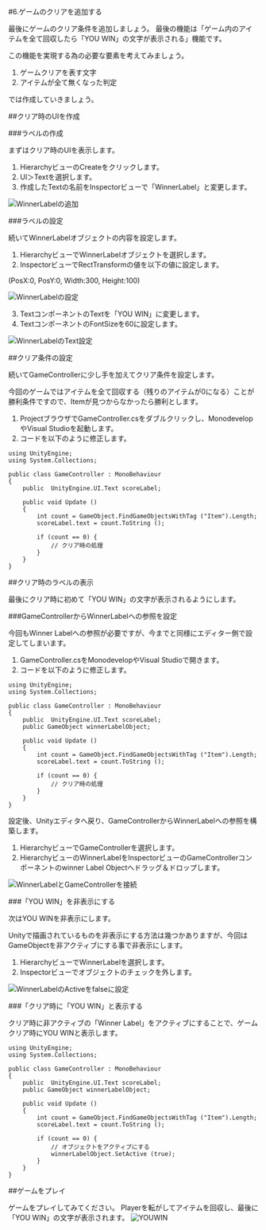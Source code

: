 #6.ゲームのクリアを追加する

最後にゲームのクリア条件を追加しましょう。
最後の機能は「ゲーム内のアイテムを全て回収したら「YOU WIN」の文字が表示される」機能です。

この機能を実現する為の必要な要素を考えてみましょう。

1.  ゲームクリアを表す文字
2.  アイテムが全て無くなった判定

では作成していきましょう。

##クリア時のUIを作成

###ラベルの作成

まずはクリア時のUIを表示します。

1.  HierarchyビューのCreateをクリックします。
2.  UI＞Textを選択します。
3.  作成したTextの名前をInspectorビューで「WinnerLabel」と変更します。

![WinnerLabelの追加](https://raw.githubusercontent.com/wiki/unity3d-jp/FirstTutorial/img/CreateWinnerLabel.png)

###ラベルの設定

続いてWinnerLabelオブジェクトの内容を設定します。

1.  HierarchyビューでWinnerLabelオブジェクトを選択します。
2.  InspectorビューでRectTransformの値を以下の値に設定します。  

(PosX:0, PosY:0, Width:300, Height:100)

![WinnerLabelの設定](https://raw.githubusercontent.com/wiki/unity3d-jp/FirstTutorial/img/WinnerLabelSetting.png)

3.  TextコンポーネントのTextを「YOU WIN」に変更します。
4.  TextコンポーネントのFontSizeを60に設定します。

![WinnerLabelのText設定](https://raw.githubusercontent.com/wiki/unity3d-jp/FirstTutorial/img/WinnerLabelTextSetting.png)

##クリア条件の設定

続いてGameControllerに少し手を加えてクリア条件を設定します。

今回のゲームではアイテムを全て回収する（残りのアイテムが0になる）ことが勝利条件ですので、Itemが見つからなかったら勝利とします。

1.  ProjectブラウザでGameController.csをダブルクリックし、MonodevelopやVisual Studioを起動します。
2.  コードを以下のように修正します。

```
using UnityEngine;
using System.Collections;

public class GameController : MonoBehaviour
{
	public  UnityEngine.UI.Text scoreLabel;

	public void Update ()
	{
		int count = GameObject.FindGameObjectsWithTag ("Item").Length;
		scoreLabel.text = count.ToString ();

		if (count == 0) {
			// クリア時の処理
		}
	}
}
```

##クリア時のラベルの表示

最後にクリア時に初めて「YOU WIN」の文字が表示されるようにします。

###GameControllerからWinnerLabelへの参照を設定

今回もWinner Labelへの参照が必要ですが、今までと同様にエディター側で設定してしまいます。

1.  GameController.csをMonodevelopやVisual Studioで開きます。
2.  コードを以下のように修正します。

```
using UnityEngine;
using System.Collections;

public class GameController : MonoBehaviour
{
	public  UnityEngine.UI.Text scoreLabel;
	public GameObject winnerLabelObject;

	public void Update ()
	{
		int count = GameObject.FindGameObjectsWithTag ("Item").Length;
		scoreLabel.text = count.ToString ();

		if (count == 0) {
			// クリア時の処理
		}
	}
}
```

設定後、Unityエディタへ戻り、GameControllerからWinnerLabelへの参照を構築します。

1.  HierarchyビューでGameControllerを選択します。
2.  HierarchyビューのWinnerLabelをInspectorビューのGameControllerコンポーネントのwinner Label Objectへドラッグ＆ドロップします。

![WinnerLabelとGameControllerを接続](https://raw.githubusercontent.com/wiki/unity3d-jp/FirstTutorial/img/ConnectWinnerLabelGameController.png)

###「YOU WIN」を非表示にする

次はYOU WINを非表示にします。

Unityで描画されているものを非表示にする方法は幾つかありますが、今回はGameObjectを非アクティブにする事で非表示にします。

1.  HierarchyビューでWinnerLabelを選択します。
2.  Inspectorビューでオブジェクトのチェックを外します。

![WinnerLabelのActiveをfalseに設定](https://raw.githubusercontent.com/wiki/unity3d-jp/FirstTutorial/img/WinnerLabelActiveIsfalse.png)

###「クリア時に「YOU WIN」と表示する

クリア時に非アクティブの「Winner Label」をアクティブにすることで、ゲームクリア時にYOU WINと表示します。

```
using UnityEngine;
using System.Collections;

public class GameController : MonoBehaviour
{
	public  UnityEngine.UI.Text scoreLabel;
	public GameObject winnerLabelObject;

	public void Update ()
	{
		int count = GameObject.FindGameObjectsWithTag ("Item").Length;
		scoreLabel.text = count.ToString ();

		if (count == 0) {
			// オブジェクトをアクティブにする
			winnerLabelObject.SetActive (true);
		}
	}
}
```

##ゲームをプレイ

ゲームをプレイしてみてください。
Playerを転がしてアイテムを回収し、最後に「YOU WIN」の文字が表示されます。
![YOUWIN](https://raw.githubusercontent.com/wiki/unity3d-jp/FirstTutorial/img/YOUWIN.png)